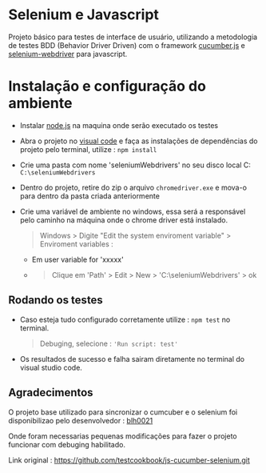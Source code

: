 ﻿# Selenium e Javascript

Projeto básico para testes de interface de usuário, utilizando a metodologia de testes BDD (Behavior Driver Driven) com o framework [cucumber.js](https://github.com/cucumber/cucumber-js) e [selenium-webdriver](https://www.npmjs.com/package/selenium-webdriver) para javascript.

# Instalação e configuração do ambiente

- Instalar [node.js](https://nodejs.org/en/download/) na maquina onde serão executado os testes
- Abra o projeto no [visual code](https://code.visualstudio.com/download) e faça as instalações de dependências do projeto pelo terminal, utilize : `npm install`
- Crie uma pasta com nome 'seleniumWebdrivers' no seu disco local C: `C:\seleniumWebdrivers`
- Dentro do projeto, retire do zip o arquivo `chromedriver.exe` e mova-o para dentro da pasta criada anteriormente
- Crie uma variável de ambiente no windows, essa será a responsável pelo caminho na máquina onde o chrome driver está instalado.
	> Windows > Digite "Edit the system enviroment variable" > Enviroment variables :

	- Em user variable for 'xxxxx'
	- > Clique em 'Path' > Edit > New > 'C:\seleniumWebdrivers' > ok

## Rodando os testes

- Caso esteja tudo configurado corretamente utilize : `npm test` no terminal.
	> Debuging, selecione : `'Run script: test'`
- Os resultados de sucesso e falha sairam diretamente no terminal do visual studio code.

## Agradecimentos 
O projeto base utilizado para sincronizar o cumcuber e o selenium foi disponibilizao pelo desenvolvedor : [blh0021](https://github.com/blh0021)

Onde foram necessarias pequenas modificações para fazer o projeto funcionar com debuging habilitado.

Link original : https://github.com/testcookbook/js-cucumber-selenium.git


